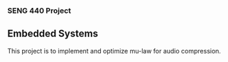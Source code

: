 ### SENG 440 Project
## Embedded Systems 

This project is to implement and optimize mu-law for audio compression.
